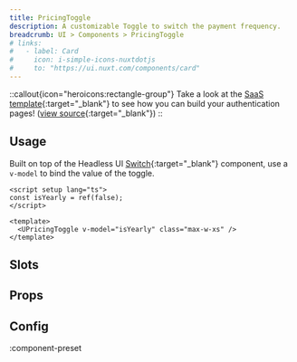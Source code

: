 ```yaml
---
title: PricingToggle
description: A customizable Toggle to switch the payment frequency.
breadcrumb: UI > Components > PricingToggle
# links:
#   - label: Card
#     icon: i-simple-icons-nuxtdotjs
#     to: "https://ui.nuxt.com/components/card"
---
```


::callout{icon="heroicons:rectangle-group"}
Take a look at the [SaaS template](https://sse-saas.netlify.app/pricing){:target="\_blank"} to see how you can build your authentication pages! ([view source](https://github.com/sseuniverse/SSE-SaaS/blob/master/app/pages/pricing.vue){:target="\_blank"})
::

## Usage

Built on top of the Headless UI [Switch](https://headlessui.com/vue/switch){:target="\_blank"} component, use a `v-model` to bind the value of the toggle.

```vue [example.vue]
<script setup lang="ts">
const isYearly = ref(false);
</script>

<template>
  <UPricingToggle v-model="isYearly" class="max-w-xs" />
</template>
```

## Slots

<!-- component-slots -->

## Props

<!-- components-props -->

## Config

:component-preset
